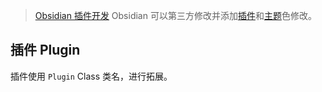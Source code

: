 > [Obsidian 插件开发](https://docs.obsidian.md/Home) Obsidian 可以第三方修改并添加[插件](https://docs.obsidian.md/Plugins/Getting+started/Build+a+plugin)和[主题](https://docs.obsidian.md/Themes/App+themes/Build+a+theme)色修改。

## 插件 Plugin

插件使用 `Plugin` Class 类名，进行拓展。